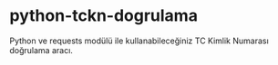 # python-tckn-dogrulama
Python ve requests modülü ile kullanabileceğiniz TC Kimlik Numarası doğrulama aracı.

